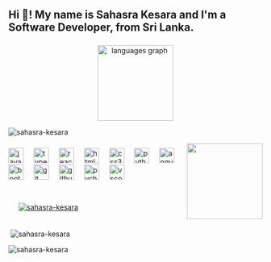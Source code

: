 <h2 align="left">Hi 👋! My name is Sahasra Kesara and I'm a Software Developer, from Sri Lanka.</h2>

###


###

<div align="center">
  
  <img src="https://github-readme-stats.vercel.app/api/top-langs?username=Sahasra-Kesara&locale=en&hide_title=false&layout=compact&card_width=320&langs_count=5&theme=dracula&hide_border=false" height="150" alt="languages graph"  />
</div>


<p align="left"> <img src="https://komarev.com/ghpvc/?username=sahasra-kesara&label=Profile%20views&color=0e75b6&style=flat" alt="sahasra-kesara" /> </p>


<img align="right" height="150" src="https://tenor.com/view/kek-angry-code-matrix-gif-13818761.gif"  />

###

<div align="left">
  <img src="https://cdn.jsdelivr.net/gh/devicons/devicon/icons/javascript/javascript-original.svg" height="30" alt="javascript logo"  />
  <img width="12" />
  <img src="https://cdn.jsdelivr.net/gh/devicons/devicon/icons/typescript/typescript-original.svg" height="30" alt="typescript logo"  />
  <img width="12" />
  <img src="https://cdn.jsdelivr.net/gh/devicons/devicon/icons/react/react-original.svg" height="30" alt="react logo"  />
  <img width="12" />
  <img src="https://cdn.jsdelivr.net/gh/devicons/devicon/icons/html5/html5-original.svg" height="30" alt="html5 logo"  />
  <img width="12" />
  <img src="https://cdn.jsdelivr.net/gh/devicons/devicon/icons/css3/css3-original.svg" height="30" alt="css3 logo"  />
  <img width="12" />
  <img src="https://cdn.jsdelivr.net/gh/devicons/devicon/icons/python/python-original.svg" height="30" alt="python logo"  />
  <img width="12" />
  <img src="https://cdn.jsdelivr.net/gh/devicons/devicon/icons/angularjs/angularjs-original.svg" height="30" alt="angularjs logo"  />
  <img width="12" />
  <img src="https://cdn.jsdelivr.net/gh/devicons/devicon/icons/bootstrap/bootstrap-original.svg" height="30" alt="bootstrap logo"  />
  <img width="12" />
  <img src="https://cdn.jsdelivr.net/gh/devicons/devicon/icons/git/git-original.svg" height="30" alt="git logo"  />
  <img width="12" />
  <img src="https://cdn.jsdelivr.net/gh/devicons/devicon/icons/github/github-original.svg" height="30" alt="github logo"  />
  <img width="12" />
  <img src="https://cdn.jsdelivr.net/gh/devicons/devicon/icons/pycharm/pycharm-original.svg" height="30" alt="pycharm logo"  />
  <img width="12" />
  <img src="https://cdn.jsdelivr.net/gh/devicons/devicon/icons/vscode/vscode-original.svg" height="30" alt="vscode logo"  />
</div>

###

###


<p align="left" style="margin: 0; padding: 20px;"> <a href="https://github.com/ryo-ma/github-profile-trophy"><img src="https://github-profile-trophy.vercel.app/?username=Sahasra-Kesara&theme=dracula" alt="sahasra-kesara" style="border: none;" /></a> </p>


<p align="left">
</p>

<p>&nbsp;<img align="center" src="https://github-readme-stats.vercel.app/api?username=Sahasra-Kesara&show_icons=true&locale=en&theme=dracula" alt="sahasra-kesara" /></p>

<p><img align="center" src="https://github-readme-streak-stats.herokuapp.com/?user=Sahasra-Kesara&theme=dracula" alt="sahasra-kesara" /></p>

